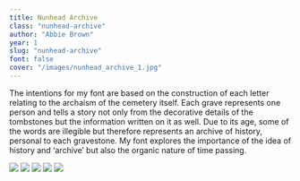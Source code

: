 ```yaml
---
title: Nunhead Archive
class: "nunhead-archive"
author: "Abbie Brown"
year: 1
slug: "nunhead-archive"
font: false
cover: "/images/nunhead_archive_1.jpg"
---
```


The intentions for my font are based on the construction of each letter relating to the archaism of the cemetery itself. Each grave represents one person and tells a story not only from the decorative details of the tombstones but the information written on it as well. Due to its age, some of the words are illegible but therefore represents an archive of history, personal to each gravestone. My font explores the importance of the idea of history and ‘archive’ but also the organic nature of time passing. 

![](/images/nunhead_archive_1.jpg)
![](/images/nunhead_archive_2.jpg)
![](/images/nunhead_archive_3.jpg)
![](/images/nunhead_archive_4.jpg)
![](/images/nunhead_archive_5.jpg)